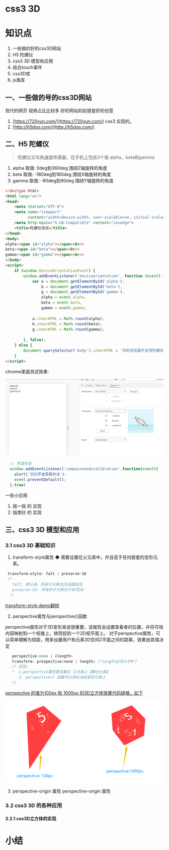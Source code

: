 # css3 3D 

# 知识点
  1. 一些做的好的css3D网站
  2. H5 陀螺仪
  3. css3 3D 模型和应用 
  4. 结合touch事件
  5. css3D库
  6. js类库
## 一、一些做的号的css3D网站
现代的网页 视频占比比较多 好的网站的前提是好的创意
1. [https://720yun.com/](https://720yun.com/)  css3 实现的。
2. [http://h5doo.com/](http://h5doo.com/) 
## 二、H5 陀螺仪
> 陀螺仪又叫角速度传感器，在手机上包括3个值 alpha，beta和gamma
  1. alpha 取值: 0deg到360deg  围绕Z轴旋转的角度
  2. beta 取值: -180deg到180deg  围绕X轴旋转的角度
  3. gamma 取值: -90deg到90deg  围绕Y轴旋转的角度
```html
<!doctype html>
<html lang="en">
<head>
    <meta charset="UTF-8">
    <meta name="viewport"
          content="width=device-width, user-scalable=no, initial-scale=1.0, maximum-scale=1.0, minimum-scale=1.0">
    <meta http-equiv="X-UA-Compatible" content="ie=edge">
    <title>陀螺仪测试</title>
</head>
<body>
alpha:<span id="alpha"></span><br/>
beta:<span id="beta"></span><br/>
gamma:<span id="gamma"></span><br/>
</body>
<script>
    if (window.DeviceOrientationEvent) {
        window.addEventListener('deviceorientation', function (event) {
            var a = document.getElementById('alpha'),
                b = document.getElementById('beta'),
                g = document.getElementById('gamma'),
                alpha = event.alpha,
                beta = event.beta,
                gamma = event.gamma;
 
            a.innerHTML = Math.round(alpha);
            b.innerHTML = Math.round(beta);
            g.innerHTML = Math.round(gamma);
 
        }, false);
    } else {
        document.querySelector('body').innerHTML = '你的浏览器不支持陀螺仪';
    }
</script>
```  
chrome里面测试效果:

![测试结果](image/tly.png)
```javascript
  // 罗盘校准
  window.addEventListener('compassneedscalibration',function(event){
    alert('您的罗盘需要校准');
    event.preventDefault();
  },true) 
```
一些小应用
1. 摇一摇 的 实现
2. 指南针 的 实现
## 三、css3 3D 模型和应用 
### 3.1 css3 3D 基础知识
  1. transform-style属性 ◆ 需要设置在父元素中，并且高于任何嵌套的变形元素。
```css
 transform-style: falt | preserve-3d 
 /* 
   falt: 默认值，所有子元素在2D品面呈现
   preserve-3d: 所有的子元素位于3D空间
  */
```
 [transform-style demo翻转](./code/transform-style.html)
  
  2. perspective属性与perspective()函数

  perspective属性对于3D变形来说很重要，该属性会设置查看者的位置，并将可视内容映射到一个视锥上，继而投到一个2D视平面上。
  对于perspective属性，可以简单理解为视距，用来设置用户和元素3D空间Z平面之间的距离，效果由其值决定

```css
   perspective:none | <length>
   transform: prespective(none | length) /*length必须大于0*/
   /* 区别:  
   *  1.perspective属性要设置在 父元素上【舞台元素】
      2. perspective() 函数可以用在当前变形元素上
   */
```
 [ perspective 的值为100px 和 1000px 的3D立方体效果代码链接，如下](./code/perspective.html)

 ![perspective 的值为100px 和 1000px 的3D立方体效果](./image/perspective.png)
  
  3. perspective-origin 属性
  perspective-origin 属性
### 3.2 css3 3D 的各种应用
#### 3.2.1 css3D立方体的实现
# 小结